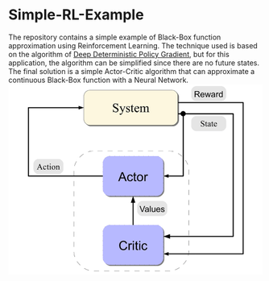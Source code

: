 # Simple-RL-Example
The repository contains a simple example of Black-Box function approximation using Reinforcement Learning. The technique used is based on the algorithm of [Deep Deterministic Policy Gradient](https://arxiv.org/abs/1509.02971), but for this application, the algorithm can be simplified since there are no future states. The final solution is a simple Actor-Critic algorithm that can approximate a continuous Black-Box function with a Neural Network.
![Actor-Critic](https://github.com/Henvezz95/Simple-RL-Example/blob/main/Actor-Critic.png)
